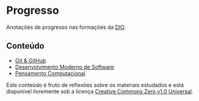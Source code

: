 # Progresso

Anotações de progresso nas formações da [DIO](https://dio.me).

## Conteúdo

- [Git & GitHub](doc/git.md)
- [Desenvolvimento Moderno de Software](doc/concepts.md)
- [Pensamento Computacional](doc/think.md)

Este conteúdo é fruto de reflexões sobre os materiais estudados e está disponível livremente sob a licença [Creative Commons Zero v1.0 Universal](LICENSE.md).
